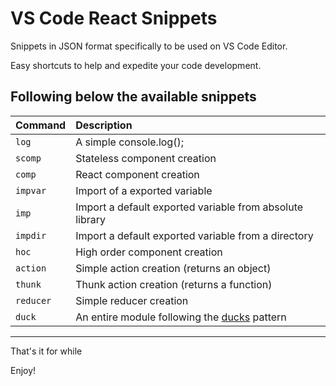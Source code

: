 # VS Code React Snippets

Snippets in JSON format specifically to be used on VS Code Editor.

Easy shortcuts to help and expedite your code development.

Following below the available snippets
---

| Command  | Description |
| :------- | :---------- |
| `log`   | A simple console.log(); |
| `scomp` | Stateless component creation |
| `comp`  | React component creation |
| `impvar`| Import of a exported variable |
| `imp`   | Import a default exported variable from absolute library |
| `impdir`| Import a default exported variable from a directory |
| `hoc`   | High order component creation |
| `action`| Simple action creation (returns an object) |
| `thunk` | Thunk action creation (returns a function) |
| `reducer`| Simple reducer creation |
| `duck`  | An entire module following the [ducks](https://github.com/erikras/ducks-modular-redux) pattern |

---

That's it for while

Enjoy!
